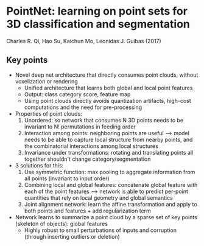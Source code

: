 # PointNet: learning on point sets for 3D classification and segmentation
Charles R. Qi, Hao Su, Kaichun Mo, Leonidas J. Guibas (2017)

## Key points
- Novel deep net architecture that directly consumes point clouds, without voxelization or rendering
    - Unified architecture that learns both global and local point features
    - Output: class category score, feature map
    - Using point clouds directly avoids quantization artifacts, high-cost computations and the need for pre-processing
- Properties of point clouds:
    1. Unordered: so network that consumes N 3D points needs to be invariant to N! permutations in feeding order
    2. Interaction among points: neighboring points are useful --> model needs to be able to capture local structure from nearby points, and the combinatorial interactions among local structures
    3. Invariance under transformations: rotating and translating points all together shouldn't change category/segmentation
- 3 solutions for this:
    1. Use symmetric function: max pooling to aggregate information from all points (invariant to input order)
    2. Combining local and global features: concatenate global feature with each of the point features --> network is able to predict per-point quantities that rely on local geometry and global semantics
    3. Joint alignment network: learn the affine transformation and apply to both points and features + add regularization term
- Network learns to summarize a point cloud by a sparse set of key points (skeleton of objects): global features
    - Highly robust to small perturbations of inputs and corruption (through inserting outliers or deletion)
